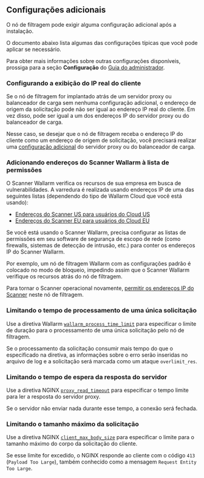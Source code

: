 ## Configurações adicionais

O nó de filtragem pode exigir alguma configuração adicional após a instalação.

O documento abaixo lista algumas das configurações típicas que você pode aplicar se necessário.

Para obter mais informações sobre outras configurações disponíveis, prossiga para a seção **Configuração** do [Guia do administrador](admin-intro-en.md).

### Configurando a exibição do IP real do cliente

Se o nó de filtragem for implantado atrás de um servidor proxy ou balanceador de carga sem nenhuma configuração adicional, o endereço de origem da solicitação pode não ser igual ao endereço IP real do cliente. Em vez disso, pode ser igual a um dos endereços IP do servidor proxy ou do balanceador de carga.

Nesse caso, se desejar que o nó de filtragem receba o endereço IP do cliente como um endereço de origem de solicitação, você precisará realizar uma [configuração adicional](using-proxy-or-balancer-en.md) do servidor proxy ou do balanceador de carga.

### Adicionando endereços do Scanner Wallarm à lista de permissões

O Scanner Wallarm verifica os recursos de sua empresa em busca de vulnerabilidades. A varredura é realizada usando endereços IP de uma das seguintes listas (dependendo do tipo de Wallarm Cloud que você está usando):

* [Endereços do Scanner US para usuários do Cloud US](scanner-address-us-cloud.md)
* [Endereços do Scanner EU para usuários do Cloud EU](scanner-address-eu-cloud.md)

Se você está usando o Scanner Wallarm, precisa configurar as listas de permissões em seu software de segurança de escopo de rede (como firewalls, sistemas de detecção de intrusão, etc.) para conter os endereços IP do Scanner Wallarm.

Por exemplo, um nó de filtragem Wallarm com as configurações padrão é colocado no modo de bloqueio, impedindo assim que o Scanner Wallarm verifique os recursos atrás do nó de filtragem.

Para tornar o Scanner operacional novamente, [permitir os endereços IP do Scanner](scanner-ips-allowlisting.md) neste nó de filtragem.

### Limitando o tempo de processamento de uma única solicitação

Use a diretiva Wallarm [`wallarm_process_time_limit`](configure-parameters-en.md#wallarm_process_time_limit) para especificar o limite de duração para o processamento de uma única solicitação pelo nó de filtragem.

Se o processamento da solicitação consumir mais tempo do que o especificado na diretiva, as informações sobre o erro serão inseridas no arquivo de log e a solicitação será marcada como um ataque `overlimit_res`.

### Limitando o tempo de espera da resposta do servidor

Use a diretiva NGINX [`proxy_read_timeout`](https://nginx.org/en/docs/http/ngx_http_proxy_module.html#proxy_read_timeout) para especificar o tempo limite para ler a resposta do servidor proxy.

Se o servidor não enviar nada durante esse tempo, a conexão será fechada.

### Limitando o tamanho máximo da solicitação

Use a diretiva NGINX [`client_max_body_size`](https://nginx.org/en/docs/http/ngx_http_core_module.html#client_max_body_size) para especificar o limite para o tamanho máximo do corpo da solicitação do cliente.

Se esse limite for excedido, o NGINX responde ao cliente com o código `413` (`Payload Too Large`), também conhecido como a mensagem `Request Entity Too Large`.